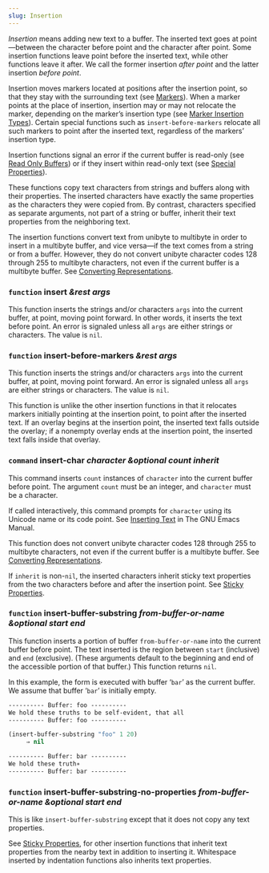 ```yaml
---
slug: Insertion
---
```


*Insertion* means adding new text to a buffer. The inserted text goes at point—between the character before point and the character after point. Some insertion functions leave point before the inserted text, while other functions leave it after. We call the former insertion *after point* and the latter insertion *before point*.

Insertion moves markers located at positions after the insertion point, so that they stay with the surrounding text (see [Markers](/docs/elisp/Markers)). When a marker points at the place of insertion, insertion may or may not relocate the marker, depending on the marker’s insertion type (see [Marker Insertion Types](/docs/elisp/Marker-Insertion-Types)). Certain special functions such as `insert-before-markers` relocate all such markers to point after the inserted text, regardless of the markers’ insertion type.

Insertion functions signal an error if the current buffer is read-only (see [Read Only Buffers](/docs/elisp/Read-Only-Buffers)) or if they insert within read-only text (see [Special Properties](/docs/elisp/Special-Properties)).

These functions copy text characters from strings and buffers along with their properties. The inserted characters have exactly the same properties as the characters they were copied from. By contrast, characters specified as separate arguments, not part of a string or buffer, inherit their text properties from the neighboring text.

The insertion functions convert text from unibyte to multibyte in order to insert in a multibyte buffer, and vice versa—if the text comes from a string or from a buffer. However, they do not convert unibyte character codes 128 through 255 to multibyte characters, not even if the current buffer is a multibyte buffer. See [Converting Representations](/docs/elisp/Converting-Representations).

### <span className="tag function">`function`</span> **insert** *\&rest args*

This function inserts the strings and/or characters `args` into the current buffer, at point, moving point forward. In other words, it inserts the text before point. An error is signaled unless all `args` are either strings or characters. The value is `nil`.

### <span className="tag function">`function`</span> **insert-before-markers** *\&rest args*

This function inserts the strings and/or characters `args` into the current buffer, at point, moving point forward. An error is signaled unless all `args` are either strings or characters. The value is `nil`.

This function is unlike the other insertion functions in that it relocates markers initially pointing at the insertion point, to point after the inserted text. If an overlay begins at the insertion point, the inserted text falls outside the overlay; if a nonempty overlay ends at the insertion point, the inserted text falls inside that overlay.

### <span className="tag command">`command`</span> **insert-char** *character \&optional count inherit*

This command inserts `count` instances of `character` into the current buffer before point. The argument `count` must be an integer, and `character` must be a character.

If called interactively, this command prompts for `character` using its Unicode name or its code point. See [Inserting Text](https://www.gnu.org/software/emacs/manual/html_mono/emacs.html#Inserting-Text) in The GNU Emacs Manual.

This function does not convert unibyte character codes 128 through 255 to multibyte characters, not even if the current buffer is a multibyte buffer. See [Converting Representations](/docs/elisp/Converting-Representations).

If `inherit` is non-`nil`, the inserted characters inherit sticky text properties from the two characters before and after the insertion point. See [Sticky Properties](/docs/elisp/Sticky-Properties).

### <span className="tag function">`function`</span> **insert-buffer-substring** *from-buffer-or-name \&optional start end*

This function inserts a portion of buffer `from-buffer-or-name` into the current buffer before point. The text inserted is the region between `start` (inclusive) and `end` (exclusive). (These arguments default to the beginning and end of the accessible portion of that buffer.) This function returns `nil`.

In this example, the form is executed with buffer ‘`bar`’ as the current buffer. We assume that buffer ‘`bar`’ is initially empty.

```lisp
---------- Buffer: foo ----------
We hold these truths to be self-evident, that all
---------- Buffer: foo ----------
```



```lisp
(insert-buffer-substring "foo" 1 20)
     ⇒ nil

---------- Buffer: bar ----------
We hold these truth∗
---------- Buffer: bar ----------
```

### <span className="tag function">`function`</span> **insert-buffer-substring-no-properties** *from-buffer-or-name \&optional start end*

This is like `insert-buffer-substring` except that it does not copy any text properties.

See [Sticky Properties](/docs/elisp/Sticky-Properties), for other insertion functions that inherit text properties from the nearby text in addition to inserting it. Whitespace inserted by indentation functions also inherits text properties.
